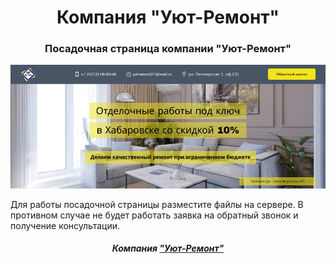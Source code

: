 <h1 align="center">Компания "Уют-Ремонт"</h1>
<h3 align="center">Посадочная страница компании "Уют-Ремонт"</h3>
<img src="/preview.jpg" width="1012">

<p>Для работы посадочной страницы разместите файлы на сервере. В противном случае не будет работать заявка на обратный звонок и получение консультации.</p>

<h5 align="center">Компания <a href="https://aleksej-tashlykov.github.io/uyut-remont.github.io/">"Уют-Ремонт"</a></h5>
